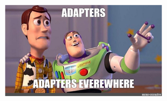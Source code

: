 <img src="slides/migrate-to-vue3/images/meme-adapters-everywhere.jpeg">


<aside class="notes">
</aside>
